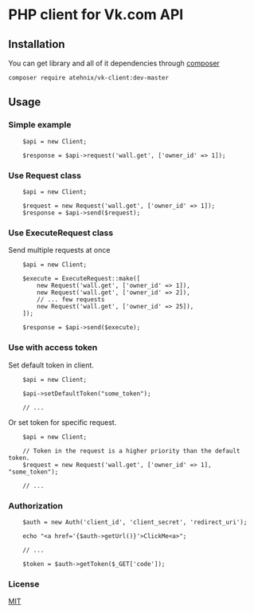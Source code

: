 # PHP client for Vk.com API


## Installation

You can get library and all of it dependencies through [composer](https://getcomposer.org/)

`composer require atehnix/vk-client:dev-master`

## Usage

### Simple example

```
    $api = new Client;

    $response = $api->request('wall.get', ['owner_id' => 1]);
```

### Use Request class

```
    $api = new Client;

    $request = new Request('wall.get', ['owner_id' => 1]);
    $response = $api->send($request);
```

### Use ExecuteRequest class

Send multiple requests at once

```
    $api = new Client;

    $execute = ExecuteRequest::make([
        new Request('wall.get', ['owner_id' => 1]),
        new Request('wall.get', ['owner_id' => 2]),
        // ... few requests
        new Request('wall.get', ['owner_id' => 25]),
    ]);

    $response = $api->send($execute);
```

### Use with access token

Set default token in client.

```
    $api = new Client;

    $api->setDefaultToken("some_token");

    // ...
```

Or set token for specific request.

```
    $api = new Client;

    // Token in the request is a higher priority than the default token.
    $request = new Request('wall.get', ['owner_id' => 1], "some_token");

    // ...
```

### Authorization

```
    $auth = new Auth('client_id', 'client_secret', 'redirect_uri');

    echo "<a href='{$auth->getUrl()}'>ClickMe<a>";

    // ...

    $token = $auth->getToken($_GET['code']);
```

### License
[MIT](https://raw.github.com/atehnix/VkClient/master/LICENSE)
